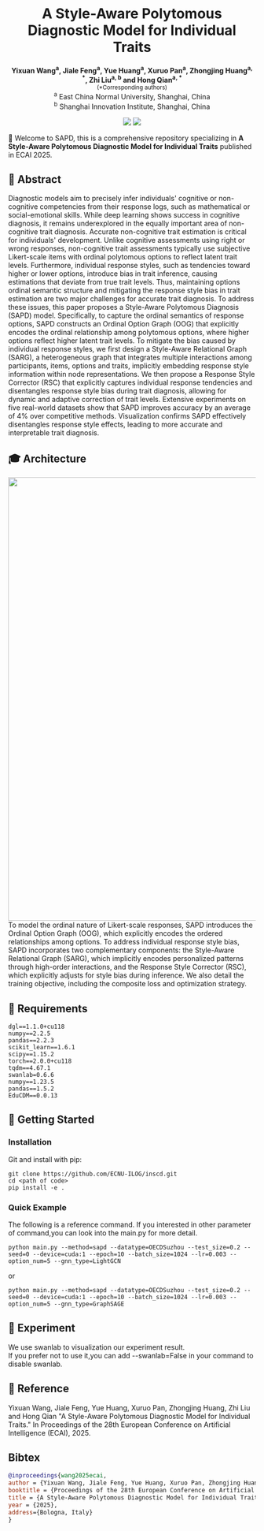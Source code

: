 <div align="center">

# A Style-Aware Polytomous Diagnostic Model for Individual Traits

**Yixuan Wang<sup>a</sup>, Jiale Feng<sup>a</sup>, Yue Huang<sup>a</sup>, Xuruo Pan<sup>a</sup>,
Zhongjing Huang<sup>a, *</sup>, Zhi Liu<sup>a, b</sup> and
Hong Qian<sup>a, *</sup>**<br>
<small>(*Corresponding authors)</small><br>
<sup>a</sup> East China Normal University, Shanghai, China<br>
<sup>b</sup> Shanghai Innovation Institute, Shanghai, China<br>

<a href='https://github.com/yxwang19/SAPD'><img src='https://img.shields.io/badge/Project-Page-green'></a>
<a href='paper/main.pdf'><img src='https://img.shields.io/badge/Paper-PDF-orange'></a>


</div>
<!-- markdown break: force parser to end html block -->

🎉 Welcome to SAPD, this is a comprehensive repository specializing in
**A Style-Aware Polytomous Diagnostic Model for Individual Traits** published in ECAI 2025.

## 🔔 Abstract
Diagnostic models aim to precisely infer individuals' cognitive or non-cognitive competencies from their response logs, such as mathematical or social-emotional skills. While deep learning shows success in cognitive diagnosis, it remains underexplored in the equally important area of non-cognitive trait diagnosis. Accurate non-cognitive trait estimation is critical for individuals' development. Unlike cognitive assessments using right or wrong responses, non-cognitive trait assessments typically use subjective Likert-scale items with ordinal polytomous options to reflect latent trait levels. Furthermore, individual response styles, such as tendencies toward higher or lower options, introduce bias in trait inference, causing estimations that deviate from true trait levels. Thus, maintaining options ordinal semantic structure and mitigating the response style bias in trait estimation are two major challenges for accurate trait diagnosis. To address these issues, this paper proposes a Style-Aware Polytomous Diagnosis (SAPD) model. Specifically, to capture the ordinal semantics of response options, SAPD constructs an Ordinal Option Graph (OOG) that explicitly encodes the ordinal relationship among polytomous options, where higher options reflect higher latent trait levels. To mitigate the bias caused by individual response styles, we first design a Style-Aware Relational Graph (SARG), a heterogeneous graph that integrates multiple interactions among participants, items, options and traits, implicitly embedding response style information within node representations. We then propose a Response Style Corrector (RSC) that explicitly captures individual response tendencies and disentangles response style bias during trait diagnosis, allowing for dynamic and adaptive correction of trait levels. Extensive experiments on five real-world datasets show that SAPD improves accuracy by an average of 4% over competitive methods. Visualization confirms SAPD effectively disentangles response style effects, leading to more accurate and interpretable trait diagnosis.

## 🎓 Architecture
 <div align="center">

<img src='asset/SAPD.svg' width=900 />
</div>
To model the ordinal nature of Likert-scale responses, SAPD introduces the Ordinal Option Graph (OOG), which explicitly encodes the ordered relationships among options. To address individual response style bias, SAPD incorporates two complementary components: the Style-Aware Relational Graph (SARG), which implicitly encodes personalized patterns through high-order interactions, and the Response Style Corrector (RSC), which explicitly adjusts for style bias during inference. We also detail the training objective, including the composite loss and optimization strategy.

## 📖 Requirements
```shell
dgl==1.1.0+cu118
numpy==2.2.5
pandas==2.2.3
scikit_learn==1.6.1
scipy==1.15.2
torch==2.0.0+cu118
tqdm==4.67.1
swanlab=0.6.6
numpy==1.23.5
pandas==1.5.2
EduCDM==0.0.13
```
 

## 🚀 Getting Started
### Installation
Git and install with pip:
```
git clone https://github.com/ECNU-ILOG/inscd.git
cd <path of code>
pip install -e .
```
### Quick Example
The following is a reference command. If you interested in other parameter of command,you can look into the main.py for more detail.
```
python main.py --method=sapd --datatype=OECDSuzhou --test_size=0.2 --seed=0 --device=cuda:1 --epoch=10 --batch_size=1024 --lr=0.003 --option_num=5 --gnn_type=LightGCN
```
or
```
python main.py --method=sapd --datatype=OECDSuzhou --test_size=0.2 --seed=0 --device=cuda:1 --epoch=10 --batch_size=1024 --lr=0.003 --option_num=5 --gnn_type=GraphSAGE
```

## 👏 Experiment
We use swanlab to visualization our experiment result.  
If you prefer not to use it,you can add --swanlab=False in your command to disable swanlab.

## 💭 Reference 
Yixuan Wang, Jiale Feng, Yue Huang, Xuruo Pan, Zhongjing Huang, Zhi Liu and Hong Qian "A Style-Aware Polytomous Diagnostic Model for Individual Traits." In Proceedings of the 28th European Conference on Artificial Intelligence (ECAI), 2025.

## Bibtex
```bibtex
@inproceedings{wang2025ecai,
author = {Yixuan Wang, Jiale Feng, Yue Huang, Xuruo Pan, Zhongjing Huang, Zhi Liu and Hong Qian},
booktitle = {Proceedings of the 28th European Conference on Artificial Intelligence},
title = {A Style-Aware Polytomous Diagnostic Model for Individual Traits},
year = {2025},
address={Bologna, Italy}
}


